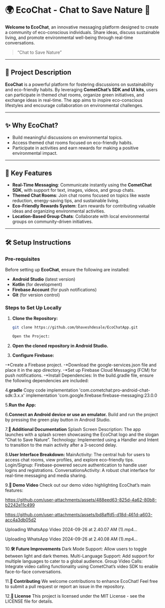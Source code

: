 # 🌍 **EcoChat - Chat to Save Nature** 🌿

**Welcome to EcoChat**, an innovative messaging platform designed to create a community of eco-conscious individuals. Share ideas, discuss sustainable living, and promote environmental well-being through real-time conversations.

> “Chat to Save Nature”

---

## 📖 **Project Description**

**EcoChat** is a powerful platform for fostering discussions on sustainability and eco-friendly habits. By leveraging **CometChat’s SDK and UI kits**, users can participate in themed chat rooms, organize green initiatives, and exchange ideas in real-time. The app aims to inspire eco-conscious lifestyles and encourage collaboration on environmental challenges.

---

## ✨ **Why EcoChat?**
- Build meaningful discussions on environmental topics.
- Access themed chat rooms focused on eco-friendly habits.
- Participate in activities and earn rewards for making a positive environmental impact.

---

## 🚀 **Key Features**
- **Real-Time Messaging**: Communicate instantly using the **CometChat SDK**, with support for text, images, videos, and group chats.
- **Themed Chat Rooms**: Join chat rooms focused on topics like waste reduction, energy-saving tips, and sustainable living.
- **Eco-Friendly Rewards System**: Earn rewards for contributing valuable ideas and organizing environmental activities.
- **Location-Based Group Chats**: Collaborate with local environmental groups on community-driven initiatives.

---

## 🛠️ **Setup Instructions**

### Pre-requisites
Before setting up **EcoChat**, ensure the following are installed:
- **Android Studio** (latest version)
- **Kotlin** (for development)
- **Firebase Account** (for push notifications)
- **Git** (for version control)

### Steps to Set Up Locally
1. **Clone the Repository:**
   ```bash
   git clone https://github.com/bhaveshdesale/EcoChatApp.git

   Open the Project:

2. **Open the cloned repository in Android Studio.**
   
3. **Configure Firebase:**

-*Create a Firebase project.
-*Download the google-services.json file and place it in the app directory.
-*Set up Firebase Cloud Messaging (FCM) for push notifications.
-*Install Dependencies: In the build.gradle file, ensure the following dependencies are included:

4.**gradle**
Copy code
implementation 'com.cometchat:pro-android-chat-sdk:3.x.x'
implementation 'com.google.firebase:firebase-messaging:23.0.0

5.**Run the App:**

6.**Connect an Android device or use an emulator.**
Build and run the project by pressing the green play button in Android Studio.

7.**📑 Additional Documentation**
Splash Screen
Description: The app launches with a splash screen showcasing the EcoChat logo and the slogan “Chat to Save Nature”.
Technology: Implemented using a Handler and Intent to transition to the main activity after a 3-second delay.

8.**User Interface Breakdown:**
MainActivity: The central hub for users to access chat rooms, view profiles, and explore eco-friendly tips.
Login/Signup: Firebase-powered secure authentication to handle user logins and registrations.
ConversationsActivity: A robust chat interface for real-time messaging and media sharing.

9.**🎥 Demo Video**
Check out our demo video highlighting EcoChat’s main features: 

https://github.com/user-attachments/assets/488eed63-825d-4a62-80b8-b2242e11c499

https://github.com/user-attachments/assets/bd8affd5-d18d-461d-a603-acc4a3db05d2




Uploading WhatsApp Video 2024-09-26 at 2.40.07 AM (1).mp4…


Uploading WhatsApp Video 2024-09-26 at 2.40.08 AM (1).mp4…


10.**🛠️ Future Improvements**
Dark Mode Support: Allow users to toggle between light and dark themes.
Multi-Language Support: Add support for multiple languages to cater to a global audience.
Group Video Calls: Integrate video calling functionality using CometChat’s video SDK to enable face-to-face conversations.

11.**🤝 Contributing**
We welcome contributions to enhance EcoChat! Feel free to submit a pull request or report an issue in the repository.

12.**📄 License**
This project is licensed under the MIT License - see the LICENSE file for details.
